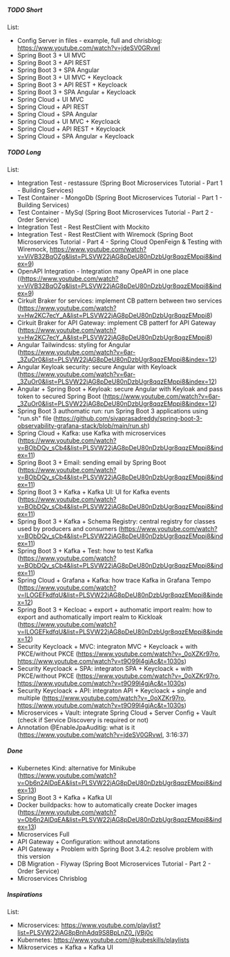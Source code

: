 ##### TODO Short

List:
- Config Server in files - example, full and chrisblog: https://www.youtube.com/watch?v=jdeSV0GRvwI
- Spring Boot 3 + UI MVC
- Spring Boot 3 + API REST
- Spring Boot 3 + SPA Angular
- Spring Boot 3 + UI MVC + Keycloack
- Spring Boot 3 + API REST + Keycloack
- Spring Boot 3 + SPA Angular + Keycloack
- Spring Cloud + UI MVC
- Spring Cloud + API REST
- Spring Cloud + SPA Angular
- Spring Cloud + UI MVC + Keycloack
- Spring Cloud + API REST + Keycloack
- Spring Cloud + SPA Angular + Keycloack

##### TODO Long

List:
- Integration Test - restassure (Spring Boot Microservices Tutorial - Part 1 - Building Services)
- Test Container - MongoDb (Spring Boot Microservices Tutorial - Part 1 - Building Services)
- Test Container - MySql (Spring Boot Microservices Tutorial - Part 2 - Order Service)
- Integration Test - Rest RestClient with Mockito
- Integration Test - Rest RestClient with Wiremock (Spring Boot Microservices Tutorial - Part 4 - Spring Cloud OpenFeign & Testing with Wiremock, https://www.youtube.com/watch?v=ViVB32BqOZg&list=PLSVW22jAG8pDeU80nDzbUgr8qqzEMppi8&index=9)
- OpenAPI Integration - Integration many OpeAPI in one place ((https://www.youtube.com/watch?v=ViVB32BqOZg&list=PLSVW22jAG8pDeU80nDzbUgr8qqzEMppi8&index=9)
- Cirkuit Braker for services: implement CB pattern between two services (https://www.youtube.com/watch?v=Hw2KC7ecY_A&list=PLSVW22jAG8pDeU80nDzbUgr8qqzEMppi8)
- Cirkuit Braker for API Gateway: implement CB patterf for API Gateway (https://www.youtube.com/watch?v=Hw2KC7ecY_A&list=PLSVW22jAG8pDeU80nDzbUgr8qqzEMppi8)
- Angular Tailwindcss: styling for Angular (https://www.youtube.com/watch?v=6ar-_3ZuOr0&list=PLSVW22jAG8pDeU80nDzbUgr8qqzEMppi8&index=12)
- Angular Keyloak security: secure Angular with Keyloack (https://www.youtube.com/watch?v=6ar-_3ZuOr0&list=PLSVW22jAG8pDeU80nDzbUgr8qqzEMppi8&index=12)
- Angular + Spring Boot + Keyloak: secure Angular with Keyloak and pass token to secured Spring Boot (https://www.youtube.com/watch?v=6ar-_3ZuOr0&list=PLSVW22jAG8pDeU80nDzbUgr8qqzEMppi8&index=12)
- Spring Boot 3 authomatic run: run Spring Boot 3 applications using "run.sh" file (https://github.com/sivaprasadreddy/spring-boot-3-observability-grafana-stack/blob/main/run.sh)
- Spring Cloud + Kafka: use Kafka with microservices (https://www.youtube.com/watch?v=BObDQv_sCb4&list=PLSVW22jAG8pDeU80nDzbUgr8qqzEMppi8&index=11)
- Spring Boot 3 + Email: sending email by Spring Boot (https://www.youtube.com/watch?v=BObDQv_sCb4&list=PLSVW22jAG8pDeU80nDzbUgr8qqzEMppi8&index=11)
- Spring Boot 3 + Kafka + Kafka UI: UI for Kafka events (https://www.youtube.com/watch?v=BObDQv_sCb4&list=PLSVW22jAG8pDeU80nDzbUgr8qqzEMppi8&index=11)
- Spring Boot 3 + Kafka + Schema Registry: central registry for classes used by producers and consumers (https://www.youtube.com/watch?v=BObDQv_sCb4&list=PLSVW22jAG8pDeU80nDzbUgr8qqzEMppi8&index=11)
- Spring Boot 3 + Kafka + Test: how to test Kafka (https://www.youtube.com/watch?v=BObDQv_sCb4&list=PLSVW22jAG8pDeU80nDzbUgr8qqzEMppi8&index=11)
- Spring Cloud + Grafana + Kafka: how trace Kafka in Grafana Tempo (https://www.youtube.com/watch?v=ILOGEFkdfqU&list=PLSVW22jAG8pDeU80nDzbUgr8qqzEMppi8&index=12)
- Spring Boot 3 + Kecloac + export + authomatic import realm: how to export and authomatically import realm to Kickloak (https://www.youtube.com/watch?v=ILOGEFkdfqU&list=PLSVW22jAG8pDeU80nDzbUgr8qqzEMppi8&index=12)
- Security Keycloack + MVC: integraton MVC + Keycloack + with PKCE/without PKCE (https://www.youtube.com/watch?v=_0oXZKr97ro, https://www.youtube.com/watch?v=t9O99l4gjAc&t=1030s)
- Security Keycloack + SPA: integraton SPA + Keycloack + with PKCE/without PKCE (https://www.youtube.com/watch?v=_0oXZKr97ro, https://www.youtube.com/watch?v=t9O99l4gjAc&t=1030s)
- Security Keycloack + API: integraton API + Keycloack + single and multiple (https://www.youtube.com/watch?v=_0oXZKr97ro, https://www.youtube.com/watch?v=t9O99l4gjAc&t=1030s)
- Microservices + Vault: integrate Spring Cloud + Server Config + Vault (check if Service Discovery is required or not)
- Annotation @EnableJpaAuditig: what is it (https://www.youtube.com/watch?v=jdeSV0GRvwI, 3:16:37)

##### Done
- Kubernetes Kind: alternative for Minikube (https://www.youtube.com/watch?v=Ob6n2AlDqEA&list=PLSVW22jAG8pDeU80nDzbUgr8qqzEMppi8&index=13)
- Spring Boot 3 + Kafka + Kafka UI
- Docker buildpacks: how to automatically create Docker images (https://www.youtube.com/watch?v=Ob6n2AlDqEA&list=PLSVW22jAG8pDeU80nDzbUgr8qqzEMppi8&index=13)
- Microservices Full
- API Gateway + Configuration: without annotations
- API Gateway + Problem with Spring Boot 3.4.2: resolve problem with this version
- DB Migration - Flyway (Spring Boot Microservices Tutorial - Part 2 - Order Service)
- Microservices Chrisblog

##### Inspirations

List:
- Microservices: https://www.youtube.com/playlist?list=PLSVW22jAG8pBnhAdq9S8BpLnZ0_jVBj0c
- Kubernetes: https://www.youtube.com/@kubeskills/playlists
- Mikroservices + Kafka + Kafka UI
